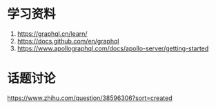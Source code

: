 # 学习资料
1. https://graphql.cn/learn/
2. https://docs.github.com/en/graphql
3. https://www.apollographql.com/docs/apollo-server/getting-started

# 话题讨论
https://www.zhihu.com/question/38596306?sort=created